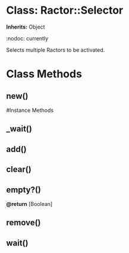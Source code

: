 # Class: Ractor::Selector
**Inherits:** Object
    

:nodoc: currently

Selects multiple Ractors to be activated.


# Class Methods
## new() [](#method-c-new)

#Instance Methods
## _wait() [](#method-i-_wait)

## add() [](#method-i-add)

## clear() [](#method-i-clear)

## empty?() [](#method-i-empty?)

**@return** [Boolean] 

## remove() [](#method-i-remove)

## wait() [](#method-i-wait)


